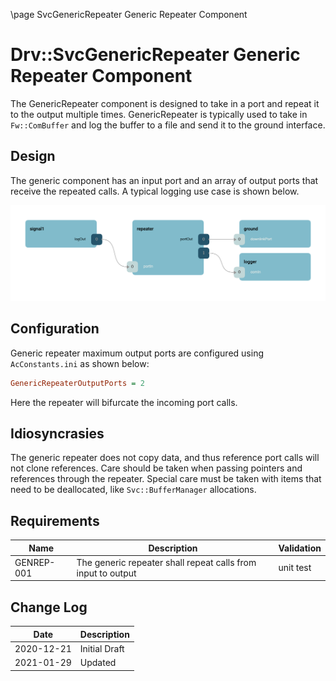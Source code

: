 \page SvcGenericRepeater Generic Repeater Component
# Drv::SvcGenericRepeater Generic Repeater Component

The GenericRepeater component is designed to take in a port and repeat it to the output multiple times. GenericRepeater is
typically used to take in `Fw::ComBuffer` and log the buffer to a file and send it to the ground interface.

## Design

The generic component has an input port and an array of output ports that receive the repeated calls. A typical logging
use case is shown below.

![Generic Repeater](./img/repeater.png)

## Configuration

Generic repeater maximum output ports are configured using `AcConstants.ini` as shown below:

```ini
GenericRepeaterOutputPorts = 2
```

Here the repeater will bifurcate the incoming port calls.

## Idiosyncrasies 

The generic repeater does not copy data, and thus reference port calls will not clone references. Care should be taken
when passing pointers and references through the repeater. Special care must be taken with items that need to be
deallocated, like `Svc::BufferManager` allocations.


## Requirements

| Name | Description | Validation |
|---|---|---|
| GENREP-001 | The generic repeater shall repeat calls from input to output | unit test |

## Change Log

| Date | Description |
|---|---|
| 2020-12-21 | Initial Draft |
| 2021-01-29 | Updated |
